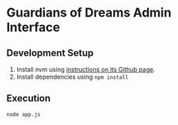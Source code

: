 # Guardians of Dreams Admin Interface

## Development Setup

1. Install nvm using [instructions on its Github page](https://github.com/creationix/nvm).
2. Install dependencies using `npm install`

## Execution

```
node app.js
```
